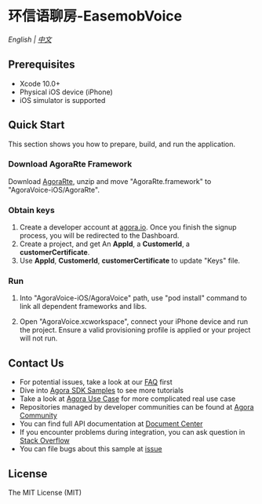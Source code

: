# 环信语聊房-EasemobVoice

*English | [中文](README.zh.md)*

## Prerequisites

- Xcode 10.0+
- Physical iOS device (iPhone)
- iOS simulator is supported

## Quick Start

This section shows you how to prepare, build, and run the application.

### Download AgoraRte Framework

Download [AgoraRte](https://github.com/AgoraIO-Usecase/AgoraVoice/releases/download/ios_1.1.0/AgoraRte.framework.zip), unzip and move "AgoraRte.framework" to "AgoraVoice-iOS/AgoraRte".

### Obtain keys

1. Create a developer account at [agora.io](https://dashboard.agora.io/signin/). Once you finish the signup process, you will be redirected to the Dashboard.
2. Create a project, and get An **AppId**, a **CustomerId**, a **customerCertificate**. 
3. Use **AppId**, **CustomerId**, **customerCertificate** to update "Keys" file.

### Run

1. Into "AgoraVoice-iOS/AgoraVoice" path, use "pod install" command to link all dependent frameworks and libs.
  
2. Open "AgoraVoice.xcworkspace", connect your iPhone device and run the project. Ensure a valid provisioning profile is applied or your project will not run.

## Contact Us

- For potential issues, take a look at our [FAQ](https://docs.agora.io/en/faq) first
- Dive into [Agora SDK Samples](https://github.com/AgoraIO) to see more tutorials
- Take a look at [Agora Use Case](https://github.com/AgoraIO-usecase) for more complicated real use case
- Repositories managed by developer communities can be found at [Agora Community](https://github.com/AgoraIO-Community)
- You can find full API documentation at [Document Center](https://docs.agora.io/en/)
- If you encounter problems during integration, you can ask question in [Stack Overflow](https://stackoverflow.com/questions/tagged/agora.io)
- You can file bugs about this sample at [issue](https://github.com/AgoraIO-Usecase/AgoraVoice/issues)

## License

The MIT License (MIT)
